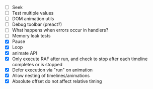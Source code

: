  - [ ] Seek
 - [ ] Test multiple values
 - [ ] DOM animation utils
 - [ ] Debug toolbar (preact?)
 - [ ] What happens when errors occur in handlers?
 - [ ] Memory leak tests
 - [X] Pause
 - [X] Loop
 - [X] animate API
 - [X] Only execute RAF after run, and check to stop after each timeline completes or is stopped
 - [X] Defer execution via "run" on animation
 - [X] Allow nesting of timelines/animations
 - [X] Absolute offset do not affect relative timing